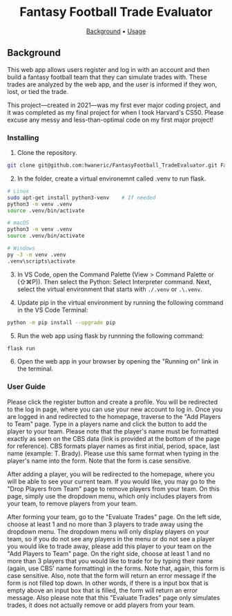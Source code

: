 <h1 align="center">
    Fantasy Football Trade Evaluator
</h1>

<p align="center">
  <a href="#background">Background</a> •
  <a href="#usage">Usage</a>
</p>

## Background
This web app allows users register and log in with an account and then build a fantasy football team that they can simulate trades with. These trades are analyzed by the web app, and the user is informed if they won, lost, or tied the trade. 

This project—created in 2021—was my first ever major coding project, and it was completed as my final project for when I took Harvard's CS50. Please excuse any messy and less-than-optimal code on my first major project!


### Installing

1. Clone the repository.
```bash
git clone git@github.com:hwaneric/FantasyFootball_TradeEvaluator.git FantasyFootballTradeEvaluator
```

2. In the folder, create a virtual environemnt called .venv to run flask.
```bash
# Linux
sudo apt-get install python3-venv    # If needed
python3 -m venv .venv
source .venv/bin/activate

# macOS
python3 -m venv .venv
source .venv/bin/activate

# Windows
py -3 -m venv .venv
.venv\scripts\activate
```

3. In VS Code, open the Command Palette (View > Command Palette or (⇧⌘P)). Then select the Python: Select Interpreter command. Next, select the virtual environment that starts with ```./.venv``` or ```.\.venv```.

4. Update pip in the virtual environment by running the following command in the VS Code Terminal:
```bash
python -m pip install --upgrade pip
```

5. Run the web app using flask by runnning the following command: 
```bash
flask run
```

6. Open the web app in your browser by opening the "Running on" link in the terminal.

### User Guide
Please click the register button and create a profile. You will be redirected to the log in page, where you can use your new account to log in. Once you are logged in and redirected to the homepage, traverse to the "Add Players to Team" page. Type in a players name and click the button to add the player to your team. Please note that the player's name must be formatted exactly as seen on the CBS data (link is provided at the bottom of the page for reference). CBS formats player names as first initial, period, space, last name (example: T. Brady). Please use this same format when typing in the player's name into the form. Note that the form is case sensitive. 

After adding a player, you will be redirected to the homepage, where you will be able to see your current team. If you would like, you may go to the "Drop Players from Team" page to remove players from your team. On this page, simply use the dropdown menu, which only includes players from your team, to remove players from your team. 

After forming your team, go to the "Evaluate Trades" page. On the left side, choose at least 1 and no more than 3 players to trade away using the dropdown menu. The dropdown menu will only display players on your team, so if you do not see any players in the menu or do not see a player you would like to trade away, please add this player to your team on the "Add Players to Team" page. On the right side, choose at least 1 and no more than 3 players that you would like to trade for by typing their name (again, use CBS' name formatting) in the forms. Note that, again, this form is case sensitive. Also, note that the form will return an error message if the form is not filled top down. In other words, if there is a input box that is empty above an input box that is filled, the form will return an error message. Also please note that this "Evaluate Trades" page only simulates trades, it does not actually remove or add players from your team. 

